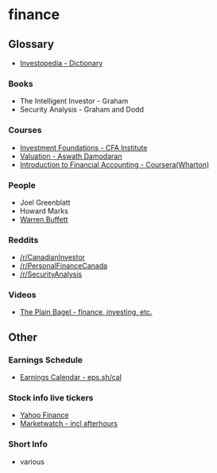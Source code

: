 # finance

## Glossary

- [Investopedia - Dictionary](https://www.investopedia.com/financial-term-dictionary-4769738)

### Books

- The Intelligent Investor - Graham
- Security Analysis - Graham and Dodd

### Courses

- [Investment Foundations - CFA Institute](https://www.cfainstitute.org/en/programs/investment-foundations)
- [Valuation - Aswath Damodaran](http://people.stern.nyu.edu/adamodar/New_Home_Page/webcastvalonline.htm)
- [Introduction to Financial Accounting - Coursera(Wharton)](https://www.coursera.org/learn/wharton-accounting)

### People

- Joel Greenblatt
- Howard Marks
- [Warren Buffett](https://www.berkshirehathaway.com/letters/letters.html)

### Reddits

- [/r/CanadianInvestor](https://www.reddit.com/r/CanadianInvestor)
- [/r/PersonalFinanceCanada](https://www.reddit.com/r/PersonalFinanceCanada)
- [/r/SecurityAnalysis](https://www.reddit.com/r/SecurityAnalysis/)

### Videos

- [The Plain Bagel - finance, investing, etc.](https://www.youtube.com/channel/UCFCEuCsyWP0YkP3CZ3Mr01Q)


## Other

### Earnings Schedule
- [Earnings Calendar - eps.sh/cal](https://www.earningswhispers.com/calendar)

### Stock info live tickers
- [Yahoo Finance](https://finance.yahoo.com/)
- [Marketwatch - incl afterhours](https://www.marketwatch.com/investing/stock/gme)

### Short Info
- various



